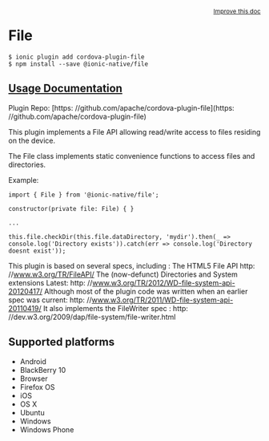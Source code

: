 <a style="float:right;font-size:12px;" href="http://github.com/driftyco/ionic-native/edit/master/src/@ionic-native/plugins/file/index.ts#L523">
  Improve this doc
</a>

# File

```
$ ionic plugin add cordova-plugin-file
$ npm install --save @ionic-native/file
```

## [Usage Documentation](https://ionicframework.com/docs/native/file/)

Plugin Repo: [https: //github.com/apache/cordova-plugin-file](https: //github.com/apache/cordova-plugin-file)

This plugin implements a File API allowing read/write access to files residing on the device.

The File class implements static convenience functions to access files and directories.

Example:
```
import { File } from '@ionic-native/file';

constructor(private file: File) { }

...

this.file.checkDir(this.file.dataDirectory, 'mydir').then(_ => console.log('Directory exists')).catch(err => console.log('Directory doesnt exist'));

```

 This plugin is based on several specs, including : The HTML5 File API http: //www.w3.org/TR/FileAPI/
 The (now-defunct) Directories and System extensions Latest: http: //www.w3.org/TR/2012/WD-file-system-api-20120417/
 Although most of the plugin code was written when an earlier spec was current: http: //www.w3.org/TR/2011/WD-file-system-api-20110419/
 It also implements the FileWriter spec : http: //dev.w3.org/2009/dap/file-system/file-writer.html

## Supported platforms
- Android
- BlackBerry 10
- Browser
- Firefox OS
- iOS
- OS X
- Ubuntu
- Windows
- Windows Phone



